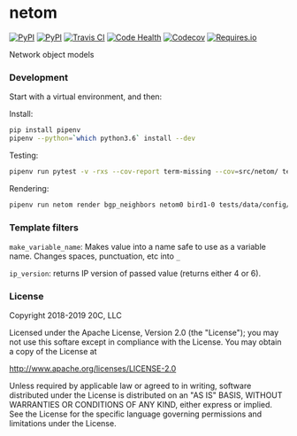 
# netom

[![PyPI](https://img.shields.io/pypi/v/netom.svg?maxAge=3600)](https://pypi.python.org/pypi/netom)
[![PyPI](https://img.shields.io/pypi/pyversions/netom.svg?maxAge=3600)](https://pypi.python.org/pypi/netom)
[![Travis CI](https://img.shields.io/travis/20c/netom.svg?maxAge=3600)](https://travis-ci.org/20c/netom)
[![Code Health](https://landscape.io/github/20c/netom/master/landscape.svg?style=flat)](https://landscape.io/github/20c/netom/master)
[![Codecov](https://img.shields.io/codecov/c/github/20c/netom/master.svg?maxAge=3600)](https://codecov.io/github/20c/netom)
[![Requires.io](https://img.shields.io/requires/github/20c/netom.svg?maxAge=3600)](https://requires.io/github/20c/netom/requirements)

Network object models


### Development

Start with a virtual environment, and then:

Install:
```sh
pip install pipenv
pipenv --python=`which python3.6` install --dev
```

Testing:
```sh
pipenv run pytest -v -rxs --cov-report term-missing --cov=src/netom/ tests/
```

Rendering:

```sh
pipenv run netom render bgp_neighbors netom0 bird1-0 tests/data/config/bgp/neighbors.yml
```

### Template filters

`make_variable_name`: Makes value into a name safe to use as a variable name. Changes spaces, punctuation, etc into `_`

`ip_version`: returns IP version of passed value (returns either 4 or 6).


### License

Copyright 2018-2019 20C, LLC

Licensed under the Apache License, Version 2.0 (the "License");
you may not use this softare except in compliance with the License.
You may obtain a copy of the License at

   http://www.apache.org/licenses/LICENSE-2.0

Unless required by applicable law or agreed to in writing, software
distributed under the License is distributed on an "AS IS" BASIS,
WITHOUT WARRANTIES OR CONDITIONS OF ANY KIND, either express or implied.
See the License for the specific language governing permissions and
limitations under the License.
